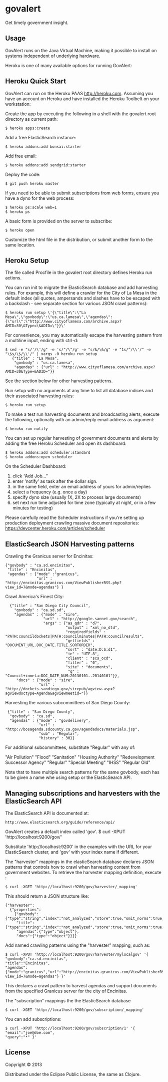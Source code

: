 # govalert

Get timely government insight.

## Usage

GovAlert runs on the Java Virtual Machine, making it possible to install on systems independent of underlying hardware. 

Heroku is one of many available options for running GovAlert:

## Heroku Quick Start

GovAlert can run on the Heroku PAAS <http://heroku.com>. Assuming you have an account on
Heroku and have installed the Heroku Toolbelt on your workstation:

Create the app by executing the following in a shell with the govalert root directory
as current path:

    $ heroku apps:create

Add a free ElasticSearch instance:

    $ heroku addons:add bonsai:starter

Add free email:

    $ heroku addons:add sendgrid:starter

Deploy the code:

    $ git push heroku master

If you need to be able to submit subscriptions from web forms, ensure you have a dyno for the web process:

    $ heroku ps:scale web=1
    $ heroku ps

A basic form is provided on the server to subscribe:

    $ heroku open

Customize the html file in the distribution, or submit another form to the same location.

## Heroku Setup

The file called Procfile in the govalert root directory defines Heroku run actions.

You can run init to migrate the ElasticSearch database and add harvesting rules. 
For example, this will define a crawler for the City of La Mesa in the default index (all quotes, ampersands and slashes have to be escaped with a backslash - 
see separate section for various JSON crawl patterns):

    $ heroku run setup \'{\"title\":\"La Mesa\",\"govbody\":\"us.ca.lamesa\",\"agendas\":{\"url\":\"http://www.cityoflamesa.com/archive.aspx?AMID=30\&Type=\&ADID=\"}}\'

For convenience, you may automatically escape the harvesting pattern from a multiline input, ending with ctrl-d:

    $ sed -e "s/'/\'/g" -e 's/"/\"/g' -e "s/&/\&/g" -e "1s/^/\\'/" -e "\$s/\$/\\'/" | xargs -0 heroku run setup 
       {"title" : "La Mesa",
        "govbody" : "us.ca.lamesa",
        "agendas" : {"url" : "http://www.cityoflamesa.com/archive.aspx?AMID=30&Type=&ADID="}}

See the section below for other harvesting patterns.

Run setup with no arguments at any time to list all database indices and their associated harvesting rules:

    $ heroku run setup

To make a test run harvesting documents and broadcasting alerts, execute the following, optionally with an admin/reply email address as argument:

    $ heroku run notify

You can set up regular harvesting of government documents and alerts
by adding the free Heroku Scheduler and open its dashboard:

    $ heroku addons:add scheduler:standard
    $ heroku addons:open scheduler

On the Scheduler Dashboard:
  1. click “Add Job…”
  2. enter 'notify' as task after the dollar sign. 
  3. in the same field, enter an email address of yours for admin/replies
  4. select a frequency (e.g. once a day)
  5. specify dyno size (usually 1X, 2X to process large documents) 
  6. set next run time adjusted for time zone (typically at night, or in a few minutes for testing)

Please carefully read the Scheduler instructions if you're setting up production deployment
crawling massive document repositories: 
https://devcenter.heroku.com/articles/scheduler

## ElasticSearch JSON Harvesting patterns

Crawling the Granicus server for Encinitas:

    {"govbody" : "ca.sd.encinitas",
     "title" : "Encinitas",
     "agendas" : {"mode" :"granicus",
                  "url" : "http://encinitas.granicus.com/ViewPublisherRSS.php?view_id=7&mode=agendas"} }

Crawl America's Finest City:

      {"title" : "San Diego City Council",
        "govbody" : "ca.sd.sd",
        "agendas" : {"mode" : "sire",
                     "url" : "http://google.sannet.gov/search",
                     "args" : {"as_qdr" : "d7",
                               "output" : "xml_no_dtd",
                               "requiredfields" : "PATH:councildockets|PATH:councilminutes|PATH:councilresults",
                               "getfields" : "DOCUMENT_URL.DOC_DATE.TITLE.SORTORDER",
                               "sort" : "date:D:S:d1",
                               "ie" : "UTF-8",
                               "client" : "scs_ocd",
                               "filter" : "0",
                               "site" : "documents",
                                "q" : "Council+inmeta:DOC_DATE_NUM:20130101..20140101"}},
         "docs" : {"mode" : "sire",
                   "url" : "http://dockets.sandiego.gov/sirepub/agview.aspx?agviewdoctype=Agenda&agviewmeetid="}}


Harvesting the various subcommittees of San Diego County:

     {"title" : "San Diego County",
      "govbody" : "ca.sd",
      "agendas" : {"mode" : "govdelivery",
                   "url" : "http://bosagenda.sdcounty.ca.gov/agendadocs/materials.jsp",
                   "sub" : "Regular",
                   "history" : 30}}

For additional subcommittees, substitute "Regular" with any of:

  "Air Pollution"
  "Flood"
  "Sanitation"
  "Housing Authority"
  "Redevelopment Successor Agency"
  "Regular"
  "Special Meeting"
  "IHSS" 
  "Regular Old"

Note that to have multiple search patterns for the same govbody, each has to be given a name whe using setup or the ElasticSearch API.

## Managing subscriptions and harvesters with the ElasticSearch API

The ElasticSearch API is documented at:

    http://www.elasticsearch.org/guide/reference/api/

GovAlert creates a default index called 'gov'.
    $ curl -XPUT 'http://localhost:9200/gov/'

Substitute 'http://localhost:9200' in the examples with the URL for your ElasticSearch cluster, and 'gov' with your index name if different.

The "harvester" mappings in the elasticSearch database declares JSON patterns that controls how to crawl when harvesting content from government websites.
To retrieve the harvester mapping definition, execute : 

    $ curl -XGET 'http://localhost:9200/gov/harvester/_mapping'

This should return a JSON structure like:

    {"harvester":  
      {"properties":
        {"govbody":{"type":"string","index":"not_analyzed","store":true,"omit_norms":true,"index_options":"docs"},
         "title":{"type":"string","index":"not_analyzed","store":true,"omit_norms":true,"index_options":"docs"},
         "agendas":{"type":"object"},
         "docs":{"type":"object"}}}}

Add named crawling patterns using the "harvester" mapping, such as:

    $ curl -XPUT 'http://localhost:9200/gov/harvester/mylocalgov' '{
    "govbody":"ca.sd.encinitas",
    "title":"Encinitas",
    "agendas":{"mode":"granicus","url":"http://encinitas.granicus.com/ViewPublisherRSS.php?view_id=7&mode=agendas"} }'

This declares a crawl pattern to harvest agendas and support documents from the specified Granicus server for the city of Encinitas.

The "subscription" mappings the the ElasticSearch database 

    $ curl -XGET 'http://localhost:9200/gov/subscription/_mapping'

You can add subscriptions:

    $ curl -XPUT 'http://localhost:9200/gov/subscription/1' '{
    "email":"joe@doe.com",
    "query":"*" }'

## License

Copyright © 2013

Distributed under the Eclipse Public License, the same as Clojure.
